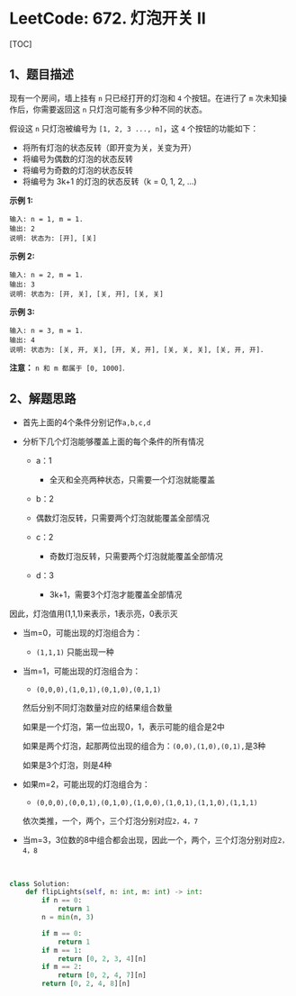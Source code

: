 # LeetCode: 672. 灯泡开关 Ⅱ

[TOC]

## 1、题目描述

现有一个房间，墙上挂有 `n` 只已经打开的灯泡和 `4` 个按钮。在进行了 `m` 次未知操作后，你需要返回这 `n` 只灯泡可能有多少种不同的状态。

假设这 `n` 只灯泡被编号为 `[1, 2, 3 ..., n]`，这 `4` 个按钮的功能如下：

- 将所有灯泡的状态反转（即开变为关，关变为开）
- 将编号为偶数的灯泡的状态反转
- 将编号为奇数的灯泡的状态反转
- 将编号为 3k+1 的灯泡的状态反转（k = 0, 1, 2, ...)

**示例 1:**

```
输入: n = 1, m = 1.
输出: 2
说明: 状态为: [开], [关]
```


**示例 2:**

```
输入: n = 2, m = 1.
输出: 3
说明: 状态为: [开, 关], [关, 开], [关, 关]
```


**示例 3:**

```
输入: n = 3, m = 1.
输出: 4
说明: 状态为: [关, 开, 关], [开, 关, 开], [关, 关, 关], [关, 开, 开].
```


**注意：** `n 和 m 都属于 [0, 1000]`.



## 2、解题思路

- 首先上面的4个条件分别记作`a,b,c,d`

- 分析下几个灯泡能够覆盖上面的每个条件的所有情况

  - a：1

    - 全灭和全亮两种状态，只需要一个灯泡就能覆盖
  - b：2
  - 偶数灯泡反转，只需要两个灯泡就能覆盖全部情况
  - c：2
    - 奇数灯泡反转，只需要两个灯泡就能覆盖全部情况
  - d：3
    - 3k+1，需要3个灯泡才能覆盖全部情况

  

因此，灯泡值用(1,1,1)来表示，1表示亮，0表示灭

- 当m=0，可能出现的灯泡组合为：

  - `(1,1,1)`  只能出现一种

- 当m=1，可能出现的灯泡组合为：

  - `(0,0,0),(1,0,1),(0,1,0),(0,1,1)`

  然后分别不同灯泡数量对应的结果组合数量

  如果是一个灯泡，第一位出现0，1，表示可能的组合是2中

  如果是两个灯泡，起那两位出现的组合为：`(0,0),(1,0),(0,1),`是3种

  如果是3个灯泡，则是4种

- 如果m=2，可能出现的灯泡组合为：

  - `(0,0,0),(0,0,1),(0,1,0),(1,0,0),(1,0,1),(1,1,0),(1,1,1)`

  依次类推，一个，两个，三个灯泡分别对应`2，4，7`

- 当m=3，3位数的8中组合都会出现，因此一个，两个，三个灯泡分别对应`2，4，8`

​    

```python
class Solution:
    def flipLights(self, n: int, m: int) -> int:
        if n == 0:
            return 1
        n = min(n, 3)

        if m == 0:
            return 1
        if m == 1:
            return [0, 2, 3, 4][n]
        if m == 2:
            return [0, 2, 4, 7][n]
        return [0, 2, 4, 8][n]
```

